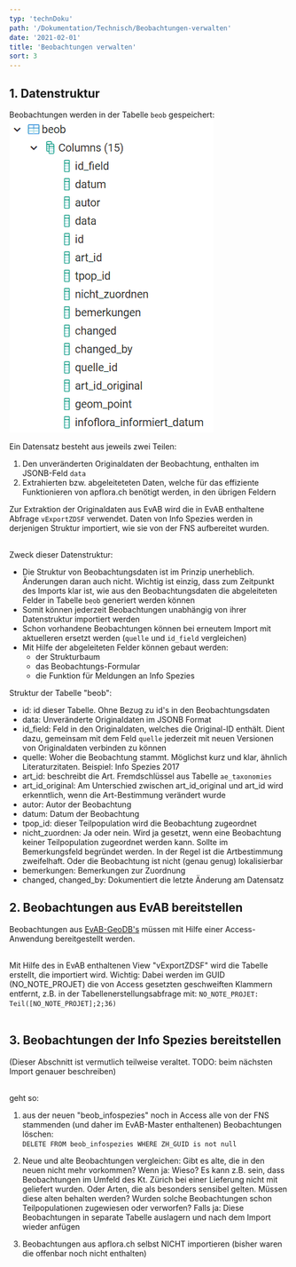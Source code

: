 ```yaml
---
typ: 'technDoku'
path: '/Dokumentation/Technisch/Beobachtungen-verwalten'
date: '2021-02-01'
title: 'Beobachtungen verwalten'
sort: 3
---
```


## 1. Datenstruktur

Beobachtungen werden in der Tabelle `beob` gespeichert:<br/>
![Tabelle beob](beobTable.png)<br/>

Ein Datensatz besteht aus jeweils zwei Teilen:

1. Den unveränderten Originaldaten der Beobachtung, enthalten im JSONB-Feld `data`
2. Extrahierten bzw. abgeleiteteten Daten, welche für das effiziente Funktionieren von apflora.ch benötigt werden, in den übrigen Feldern

Zur Extraktion der Originaldaten aus EvAB wird die in EvAB enthaltene Abfrage `vExportZDSF` verwendet. Daten von Info Spezies werden in derjenigen Struktur importiert, wie sie von der FNS aufbereitet wurden.<br/><br/>

Zweck dieser Datenstruktur:

- Die Struktur von Beobachtungsdaten ist im Prinzip unerheblich. Änderungen daran auch nicht. Wichtig ist einzig, dass zum Zeitpunkt des Imports klar ist, wie aus den Beobachtungsdaten die abgeleiteten Felder in Tabelle `beob` generiert werden können
- Somit können jederzeit Beobachtungen unabhängig von ihrer Datenstruktur importiert werden
- Schon vorhandene Beobachtungen können bei erneutem Import mit aktuelleren ersetzt werden (`quelle` und `id_field` vergleichen)
- Mit Hilfe der abgeleiteten Felder können gebaut werden:
  - der Strukturbaum
  - das Beobachtungs-Formular
  - die Funktion für Meldungen an Info Spezies

Struktur der Tabelle "beob":

- id: id dieser Tabelle. Ohne Bezug zu id's in den Beobachtungsdaten
- data: Unveränderte Originaldaten im JSONB Format
- id_field: Feld in den Originaldaten, welches die Original-ID enthält. Dient dazu, gemeinsam mit dem Feld `quelle` jederzeit mit neuen Versionen von Originaldaten verbinden zu können
- quelle: Woher die Beobachtung stammt. Möglichst kurz und klar, ähnlich Literaturzitaten. Beispiel: Info Spezies 2017
- art_id: beschreibt die Art. Fremdschlüssel aus Tabelle `ae_taxonomies`
- art_id_original: Am Unterschied zwischen art_id_original und art_id wird erkenntlich, wenn die Art-Bestimmung verändert wurde
- autor: Autor der Beobachtung
- datum: Datum der Beobachtung
- tpop_id: dieser Teilpopulation wird die Beobachtung zugeordnet
- nicht_zuordnen: Ja oder nein. Wird ja gesetzt, wenn eine Beobachtung keiner Teilpopulation zugeordnet werden kann. Sollte im Bemerkungsfeld begründet werden. In der Regel ist die Artbestimmung zweifelhaft. Oder die Beobachtung ist nicht (genau genug) lokalisierbar
- bemerkungen: Bemerkungen zur Zuordnung
- changed, changed_by: Dokumentiert die letzte Änderung am Datensatz

## 2. Beobachtungen aus EvAB bereitstellen

Beobachtungen aus [EvAB-GeoDB's](https://aln.zh.ch/internet/baudirektion/aln/de/naturschutz/naturschutzdaten/tools/evab.html#a-content) müssen mit Hilfe einer Access-Anwendung bereitgestellt werden.<br/><br/>

Mit Hilfe des in EvAB enthaltenen View "vExportZDSF" wird die Tabelle erstellt, die importiert wird. Wichtig: Dabei werden im GUID (NO_NOTE_PROJET) die von Access gesetzten geschweiften Klammern entfernt, z.B. in der Tabellenerstellungsabfrage mit: `NO_NOTE_PROJET: Teil([NO_NOTE_PROJET];2;36)`<br/><br/>

## 3. Beobachtungen der Info Spezies bereitstellen

(Dieser Abschnitt ist vermutlich teilweise veraltet. TODO: beim nächsten Import genauer beschreiben)<br/><br/>

geht so:

1. aus der neuen "beob_infospezies" noch in Access alle von der FNS stammenden (und daher im EvAB-Master enthaltenen) Beobachtungen löschen:<br>
   `DELETE FROM beob_infospezies WHERE ZH_GUID is not null`
1. Neue und alte Beobachtungen vergleichen: Gibt es alte, die in den neuen nicht mehr vorkommen? Wenn ja: Wieso? Es kann z.B. sein, dass Beobachtungen im Umfeld des Kt. Zürich bei einer Lieferung nicht mit geliefert wurden. Oder Arten, die als besonders sensibel gelten. Müssen diese alten behalten werden? Wurden solche Beobachtungen schon Teilpopulationen zugewiesen oder verworfen? Falls ja: Diese Beobachtungen in separate Tabelle auslagern und nach dem Import wieder anfügen

1. Beobachtungen aus apflora.ch selbst NICHT importieren (bisher waren die offenbar noch nicht enthalten)
